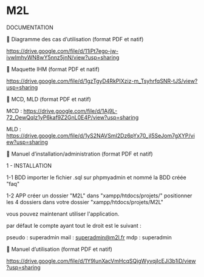 # M2L
DOCUMENTATION

 Diagramme des cas d’utilisation (format PDF et natif)

https://drive.google.com/file/d/11iPt7ego-jw-ivwImhyWN8wY5nnz5jnN/view?usp=sharing


 Maquette IHM (format PDF et natif)

https://drive.google.com/file/d/1gzTgyD4RkPIXziz-m_TsyhrfqSNR-tJS/view?usp=sharing


 MCD, MLD (format PDF et natif)

MCD : https://drive.google.com/file/d/1Aj9L-72_OewQqlz1yP6kaf9Z2GnL0E4P/view?usp=sharing

MLD : https://drive.google.com/file/d/1yS2NAVSmI2Dz6pYx70_jI5SeJom7gXYP/view?usp=sharing


 Manuel d’installation/administration (format PDF et natif)

1 - INSTALLATION 

  1-1 BDD 
  importer le fichier .sql sur phpmyadmin et nommé la BDD créée "faq"
  
  1-2 APP
  créer un dossier "M2L" dans "xampp/htdocs/projets/"
  positionner les 4 dossiers dans votre dossier "xampp/htdocs/projets/M2L"
  
 vous pouvez maintenant utiliser l'application. 
 
 par défaut le compte ayant tout le droit est le suivant : 
 
 pseudo : superadmin
 mail : superadmin@m2l.fr
 mdp : superadmin
 
 Manuel d’utilisation (format PDF et natif)

https://drive.google.com/file/d/1Y9IunXacVmHcqSQjgWyvqjIcEJi3b1iD/view?usp=sharing

